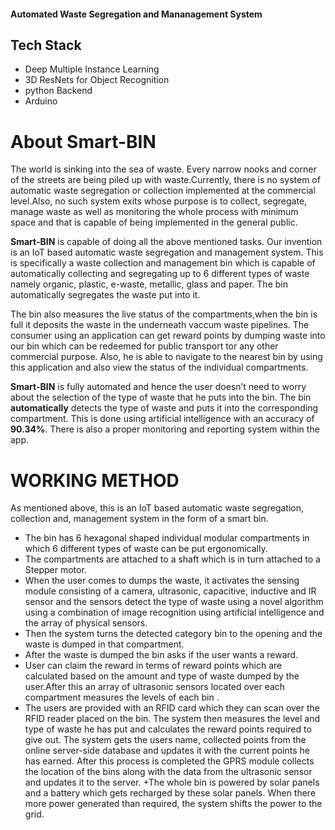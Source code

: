 
#### Automated Waste Segregation and Mananagement System 




## Tech Stack
- Deep Multiple Instance Learning 
- 3D ResNets for Object Recognition
- python Backend
- Arduino 




# About Smart-BIN
 The world is sinking into the sea of waste. Every narrow nooks and corner of the streets are being piled up with waste.Currently, there is no system of automatic waste segregation or collection implemented at the commercial level.Also, no such system exits whose purpose is to collect, segregate, manage waste as well as monitoring the whole process with minimum space and that is capable of being implemented in the general public. 
 
 **Smart-BIN**  is capable of doing all the above mentioned tasks. Our invention is an IoT based automatic waste segregation and management system. This is specifically a waste collection and management bin which is capable of automatically collecting and segregating up to 6 different types of waste namely organic, plastic, e-waste, metallic, glass and paper. The bin automatically segregates the waste put into it. 
 
The bin also measures the live status of the compartments,when the bin is full it deposits the waste in the underneath vaccum waste pipelines. The consumer using an application can get reward points by dumping waste into our bin which can be redeemed for public transport tor any other commercial purpose. Also, he is able to navigate to the nearest bin by using this application and also view the status of the individual compartments. 
 
**Smart-BIN** is fully automated and hence the user doesn’t need to worry about the selection of the type of waste that he puts into the bin. The bin **automatically** detects the type of waste and puts it into the corresponding compartment. This is done using artificial intelligence with an accuracy of **90.34%**. There is also a proper monitoring and reporting system within the app.

# WORKING METHOD

As mentioned above, this is an IoT based automatic waste segregation, collection and, management system in the form of a smart bin. 
+ The bin has 6 hexagonal shaped individual modular compartments in which 6 different types of waste can be put ergonomically. 
+ The compartments are attached to a shaft which is in turn attached to a Stepper motor. 
+ When the user comes to dumps the waste, it activates the sensing module consisting of a camera, ultrasonic, capacitive, inductive and IR sensor and the sensors detect the type of waste using a novel algorithm using a combination of image recognition using artificial intelligence and the array of physical sensors.
+ Then the system turns the detected category bin to the opening and the waste is dumped in that compartment. 
+ After the waste is dumped the bin asks if the user wants a reward. 
+ User can claim the reward in terms of reward points which are calculated based on the amount and type of waste dumped by the user.After this an array of ultrasonic sensors located over each compartment measures the levels of each bin . 
+ The users are provided with an RFID card which they can scan over the RFID reader placed on the bin. The system then measures the level and type of waste he has put and calculates the reward points required to give out. The system gets the users name, collected points from the online server-side database and updates it with the current points he has earned. After this process is completed the GPRS module collects the location of the bins along with the data from the ultrasonic sensor and updates it to the server. 
+The whole bin is powered by solar panels and a battery which gets recharged by these solar panels. When there more power generated than required, the system shifts the power to the grid. 
